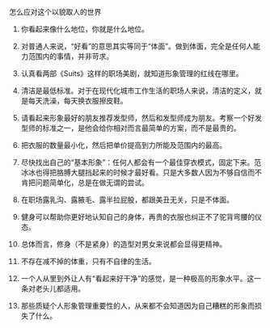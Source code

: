 怎么应对这个以貌取人的世界

1. 你看起来像什么地位，你就是什么地位。 


2. 对普通人来说，“好看”的意思其实等同于“体面”。做到体面，完全是任何人能力范围内的事情，并非苛求。


3. 认真看两部《Suits》这样的职场美剧，就知道形象管理的红线在哪里。


4. 清洁是最低标准。对于在现代化城市工作生活的职场人来说，清洁的定义，就是每天洗澡，每天换衣服擦皮鞋。


5. 请看起来形象最好的朋友推荐发型师，然后和发型师成为朋友。考察一个好发型师的标准之一，是他会给你相对而言最简单的方案，而不是最贵的。


6. 把衣服的数量最小化，然后把单价提高到力所能及范围内的最高。


7. 尽快找出自己的“基本形象”：任何人都会有一个最佳穿衣模式，固定下来。范冰冰也得把胳膊大腿挡起来的时候才最好看。只是大多数人因为不够自信而不肯把问题简单化，总是在做无谓的尝试。


8. 在职场露乳沟、露腋毛、露半拉屁股，都跟美丑无关，只是不体面。


9. 健身可以帮助你更好地认知自己的身体，再贵的衣服也纠正不了驼背弯腰的仪态。


10. 总体而言，修身（不是紧身）的造型对男女来说都会显得更精神。 


11. 不存在减不掉的体重，只有不自律的生活。


12. 一个人从里到外让人有“看起来好干净”的感觉，是一种极高的形象水平。这一条对老头儿都适用。


13. 那些质疑个人形象管理重要性的人，从来都不会知道因为自己糟糕的形象而损失了什么。